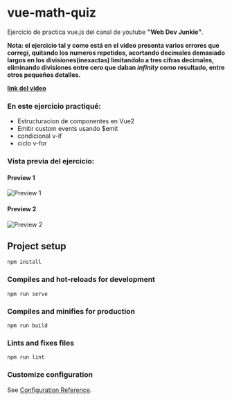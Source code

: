# vue-math-quiz 
Ejercicio de practica vue.js del canal de youtube **"Web Dev Junkie"**.

**Nota: el ejercicio tal y como está en el video presenta varios errores que corregí, quitando los numeros repetidos, acortando decimales demasiado largos en los divisiones(inexactas) limitandolo a tres cifras decimales, eliminando divisiones entre cero que daban *infinity* como resultado, entre otros pequeños detalles.**

**[link del video](https://www.youtube.com/watch?v=y7dh6NrwlPI&ab_channel=WebDevJunkie)**

### En este ejercicio practiqué:
* Estructuracion de componentes en Vue2
* Emitir custom events usando $emit
* condicional v-if
* ciclo v-for

### Vista previa del ejercicio:
#### Preview 1
![Preview 1](https://user-images.githubusercontent.com/69065145/117589212-7b71ff80-b0e5-11eb-8592-84647320b376.png)
#### Preview 2
![Preview 2](https://user-images.githubusercontent.com/69065145/117589218-83ca3a80-b0e5-11eb-99d3-df2d4c1ff327.png)


## Project setup
```
npm install
```

### Compiles and hot-reloads for development
```
npm run serve
```

### Compiles and minifies for production
```
npm run build
```

### Lints and fixes files
```
npm run lint
```

### Customize configuration
See [Configuration Reference](https://cli.vuejs.org/config/).
